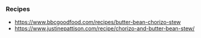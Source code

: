 ### Recipes
- https://www.bbcgoodfood.com/recipes/butter-bean-chorizo-stew
- https://www.justinepattison.com/recipe/chorizo-and-butter-bean-stew/